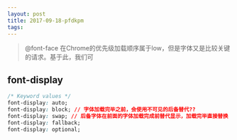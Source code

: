 ```yaml
---
layout: post
title: 2017-09-18-pfdkpm
tags:
---
```


> @font-face 在Chrome的优先级加载顺序属于low，但是字体又是比较关键的请求。基于此，我们可


## font-display

```css
/* Keyword values */
font-display: auto;
font-display: block; // 字体加载完毕之前，会使用不可见的后备替代??
font-display: swap; // 后备字体在前面的字体加载完成前替代显示，加载完毕直接替换
font-display: fallback;
font-display: optional;
```


